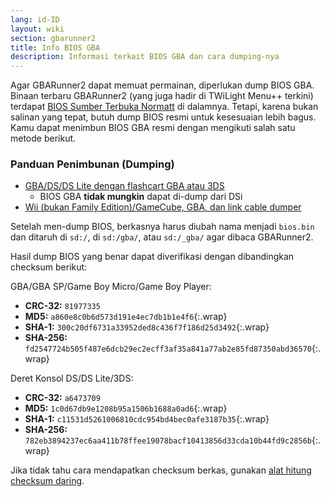 ```yaml
---
lang: id-ID
layout: wiki
section: gbarunner2
title: Info BIOS GBA
description: Informasi terkait BIOS GBA dan cara dumping-nya
---
```


Agar GBARunner2 dapat memuat permainan, diperlukan dump BIOS GBA. Binaan terbaru GBARunner2 (yang juga hadir di TWiLight Menu++ terkini) terdapat [BIOS Sumber Terbuka Normatt](https://github.com/Normmatt/gba_bios) di dalamnya. Tetapi, karena bukan salinan yang tepat, butuh dump BIOS resmi untuk kesesuaian lebih bagus. Kamu dapat menimbun BIOS GBA resmi dengan mengikuti salah satu metode berikut.

### Panduan Penimbunan (Dumping)

- [GBA/DS/DS Lite dengan flashcart GBA atau 3DS](https://glazedbelmont.github.io/gbabiosdump/)
   - BIOS GBA **tidak mungkin** dapat di-dump dari DSi
- [Wii (bukan Family Edition)/GameCube, GBA, dan link cable dumper](https://github.com/FIX94/gba-link-cable-dumper)

Setelah men-dump BIOS, berkasnya harus diubah nama menjadi `bios.bin` dan ditaruh di `sd:/`, di `sd:/gba/`, atau `sd:/_gba/` agar dibaca GBARunner2.

Hasil dump BIOS yang benar dapat diverifikasi dengan dibandingkan checksum berikut:

GBA/GBA SP/Game Boy Micro/Game Boy Player:
- **CRC-32:** `81977335`
- **MD5:** `a860e8c0b6d573d191e4ec7db1b1e4f6`{:.wrap}
- **SHA-1:** `300c20df6731a33952ded8c436f7f186d25d3492`{:.wrap}
- **SHA-256:** `fd2547724b505f487e6dcb29ec2ecff3af35a841a77ab2e85fd87350abd36570`{:.wrap}

Deret Konsol DS/DS Lite/3DS:
- **CRC-32:** `a6473709`
- **MD5:** `1c0d67db9e1208b95a1506b1688a0ad6`{:.wrap}
- **SHA-1:** `c11531d5261006810cdc954bd4bec0afe3187b35`{:.wrap}
- **SHA-256:** `782eb3894237ec6aa411b78ffee19078bacf10413856d33cda10b44fd9c2856b`{:.wrap}

Jika tidak tahu cara mendapatkan checksum berkas, gunakan [alat hitung checksum daring](https://emn178.github.io/online-tools/crc32_checksum.html).
